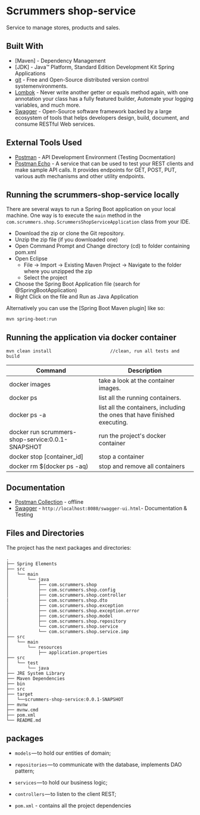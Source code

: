 # Scrummers shop-service
Service to manage stores, products and sales.

## Built With

* 	[Maven] - Dependency Management
* 	[JDK] - Java™ Platform, Standard Edition Development Kit
Spring Applications
* 	[git](https://git-scm.com/) - Free and Open-Source distributed version control systemenvironments.
* 	[Lombok](https://projectlombok.org/) - Never write another getter or equals method again, with one annotation your class has a fully featured builder, Automate your logging variables, and much more.
* 	[Swagger](https://swagger.io/) - Open-Source software framework backed by a large ecosystem of tools that helps developers design, build, document, and consume RESTful Web services.



## External Tools Used

* 	[Postman](https://www.getpostman.com/) - API Development Environment (Testing Docmentation)
* 	[Postman Echo](https://docs.postman-echo.com/?version=latest) - A service that can be used to test your REST clients and make sample API calls. It provides endpoints for GET, POST, PUT, various auth mechanisms and other utility endpoints.




## Running the scrummers-shop-service locally

There are several ways to run a Spring Boot application on your local machine. One way is to execute the `main` method in the `com.scrummers.shop.ScrummersShopServiceApplication` class from your IDE.

* 	Download the zip or clone the Git repository.
* 	Unzip the zip file (if you downloaded one)
* 	Open Command Prompt and Change directory (cd) to folder containing pom.xml
* 	Open Eclipse
	* File -> Import -> Existing Maven Project -> Navigate to the folder where you unzipped the zip
	* Select the project
* 	Choose the Spring Boot Application file (search for @SpringBootApplication)
* 	Right Click on the file and Run as Java Application

Alternatively you can use the [Spring Boot Maven plugin] like so:

```shell
mvn spring-boot:run
```

## Running the application via docker container



```shell
mvn clean install					   //clean, run all tests and build
```

|  Command |  Description |
|----------|--------------| 
|docker images                                       | take a look at the container images. |
|docker ps                                           | list all the running containers.     |
|docker ps -a                                        | list all the containers, including the ones that have finished executing.|
|docker run scrummers-shop-service:0.0.1-SNAPSHOT    | run the project's docker container   |
|docker stop [container_id]                          | stop a container                     |
|docker rm $(docker ps -aq)                          | stop and remove all containers       |


## Documentation

* 	[Postman Collection](https://github.com/lfmartinezpantoja/scrummers-shop-service/blob/master/scrummers.postman_collection.json) - offline
* 	[Swagger](http://localhost:8080/swagger-ui.html) - `http://localhost:8080/swagger-ui.html`- Documentation & Testing


## Files and Directories

The project has the next packages and directories:

```text
.
├── Spring Elements
├── src
│   └── main
│       └── java
│           ├── com.scrummers.shop
│           ├── com.scrummers.shop.config
│           ├── com.scrummers.shop.controller
|           ├── com.scrummers.shop.dto
│           ├── com.scrummers.shop.exception
│           ├── com.scrummers.shop.exception.error
│           ├── com.scrummers.shop.model
│           ├── com.scrummers.shop.repository
│           └── com.scrummers.shop.service
│           └── com.scrummers.shop.service.imp
├── src
│   └── main
│       └── resources
│           ├── application.properties
├── src
│   └── test
│       └── java
├── JRE System Library
├── Maven Dependencies
├── bin
├── src
├── target
│   └──scrummers-shop-service:0.0.1-SNAPSHOT
├── mvnw
├── mvnw.cmd
├── pom.xml
└── README.md
```
## packages

* 	`models` — to hold our entities of domain;
* 	`repositories` — to communicate with the database, implements DAO pattern;
* 	`services` — to hold our business logic;
* 	`controllers` — to listen to the client REST;


* 	`pom.xml` - contains all the project dependencies

